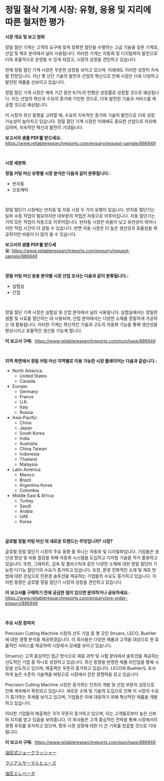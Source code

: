 <p><h1>정밀 절삭 기계 시장: 유형, 응용 및 지리에 따른 철저한 평가</h1></p><p><strong>시장 개요 및 보고 범위</strong></p>
<p><p>정밀 절단 기계는 고객의 요구에 맞게 정확한 절단을 수행하는 고급 기술을 갖춘 기계로, 산업 및 제조 분야에서 널리 사용됩니다. 이러한 기계는 자동화 및 디지털화의 발전으로 더욱 효율적으로 운영될 수 있게 되었고, 시장의 성장을 견인하고 있습니다. </p><p>현재 정밀 절단 기계 시장은 꾸준한 성장을 보이고 있으며, 미래에도 이러한 성장이 지속될 전망입니다. 지난 몇 년간 기술의 발전과 산업의 혁신으로 인해 시장은 더욱 다양하고 발전된 제품을 선보이고 있습니다. </p><p>정밀 절단 기계 시장은 예측 기간 동안 6.1%의 연평균 성장률로 성장할 것으로 예상됩니다. 이는 산업의 혁신과 수요의 증가에 기인한 것으로, 더욱 발전된 기술과 서비스를 제공할 것으로 예상됩니다.</p><p>이 시장의 최신 동향을 고려할 때, 수요의 지속적인 증가와 기술의 발전으로 더욱 성장 가능성이 높아지고 있습니다. 정밀 절단 기계 시장은 미래에도 중요한 산업으로 자리매김하며, 지속적인 혁신과 발전이 기대됩니다.</p></p>
<p><strong>보고서의 샘플 PDF를 받으세요:</strong> <a href="https://www.reliableresearchreports.com/enquiry/request-sample/886949">https://www.reliableresearchreports.com/enquiry/request-sample/886949</a></p>
<p>&nbsp;</p>
<p><strong>시장 세분화</strong></p>
<p><strong>정밀 커팅 머신 유형별 시장 분석은 다음과 같이 분류됩니다.:</strong></p>
<p><ul><li>반자동</li><li>오토매틱</li></ul></p>
<p>&nbsp;</p>
<p><p>정밀 절단기 시장에는 반자동 및 자동 시장 두 가지 유형이 있습니다. 반자동 절단기는 일부 수동 작업이 필요하지만 대부분의 작업은 자동으로 이루어집니다. 자동 절단기는 거의 모든 작업이 자동으로 이루어집니다. 반자동 시장은 비용이 낮고 유연성이 뛰어나지만 작업 시간이 더 걸릴 수 있습니다. 반면 자동 시장은 더 높은 생산성과 효율성을 제공하지만 비용이 더 많이 들 수 있습니다.</p></p>
<p><strong>보고서의 샘플 PDF를 받으세요:</strong>&nbsp;<a href="https://www.reliableresearchreports.com/enquiry/request-sample/886949">https://www.reliableresearchreports.com/enquiry/request-sample/886949</a></p>
<p>&nbsp;</p>
<p><strong> 정밀 커팅 머신 응용 분야별 시장 산업 조사는 다음과 같이 분류됩니다.:</strong></p>
<p><ul><li>실험실</li><li>산업</li></ul></p>
<p>&nbsp;</p>
<p><p>정밀 절단 기계 시장은 실험실 및 산업 분야에서 널리 사용됩니다. 실험실에서는 정밀한 샘플 및 시료를 절단하는 데 사용되며, 산업 분야에서는 다양한 소재를 정밀하게 가공하는 데 활용됩니다. 이러한 기계는 혁신적인 기술과 고도의 자동화 기능을 통해 생산성을 향상시키고 효율적인 생산을 가능케 합니다.</p></p>
<p><strong>이 보고서 구매:</strong>&nbsp; <a href="https://www.reliableresearchreports.com/purchase/886949">https://www.reliableresearchreports.com/purchase/886949</a></p>
<p>&nbsp;</p>
<p><strong>지역 측면에서 정밀 커팅 머신 지역별로 이용 가능한 시장 플레이어는 다음과 같습니다.:</strong></p>
<p><ul>
    <li>
        North America:
        <ul>
            <li>United States</li>
            <li>Canada</li>
        </ul>
    </li>
    <li>
        Europe:
        <ul>
            <li>Germany</li>
            <li>France</li>
            <li>U.K.</li>
            <li>Italy</li>
            <li>Russia</li>
        </ul>
    </li>
    <li>
        Asia-Pacific:
        <ul>
            <li>China</li>
            <li>Japan</li>
            <li>South Korea</li>
            <li>India</li>
            <li>Australia</li>
            <li>China Taiwan</li>
            <li>Indonesia</li>
            <li>Thailand</li>
            <li>Malaysia</li>
        </ul>
    </li>
    <li>
        Latin America:
        <ul>
            <li>Mexico</li>
            <li>Brazil</li>
            <li>Argentina Korea</li>
            <li>Colombia</li>
        </ul>
    </li>
    <li>
        Middle East & Africa:
        <ul>
            <li>Turkey</li>
            <li>Saudi</li>
            <li>Arabia</li>
            <li>UAE</li>
            <li>Korea</li>
        </ul>
    </li>
    </ul></p>
<p>&nbsp;</p>
<p><strong>글로벌 정밀 커팅 머신 의 새로운 트렌드는 무엇입니까? 시장?</strong></p>
<p><p>글로벌 정밀 절단기 시장의 주요 동향 중 하나는 자동화 및 디지털화입니다. 기업들은 생산성 향상 및 비용 절감을 위해 자동화 시스템을 도입하고 디지털 기술을 적극 활용하고 있습니다. 또한, 그래피트, 금속 및 플라스틱과 같은 다양한 소재에 대한 정밀 절단이 가능한 다기능 절단기의 수요가 증가하고 있습니다. 또한, 환경 친화적인 소재 및 제조 방법에 대한 관심으로 친환경 솔루션을 제공하는 기업들의 수요도 증가하고 있습니다. 이러한 동향은 글로벌 정밀 절단기 시장의 성장을 견인하고 있습니다.</p></p>
<p><strong>이 보고서를 구매하기 전에 궁금한 점이 있으면 문의하거나 공유하세요.</strong>- <a href="https://www.reliableresearchreports.com/enquiry/pre-order-enquiry/886949">https://www.reliableresearchreports.com/enquiry/pre-order-enquiry/886949</a></p>
<p>&nbsp;</p>
<p><strong>주요 시장 참여자</strong></p>
<p><p>Precision Cutting Machine 시장의 선두 기업 중 몇 곳인 Struers, LECO, Buehler에 대한 경쟁 분석을 제공하겠습니다. 이 회사들은 다양한 제품과 고객을 대상으로 한 효율적인 서비스를 제공하여 시장에서 강세를 보이고 있습니다.</p><p>Struers는 고객 중심적인 접근 방식으로 재료 과학 및 시험 분야에서 솔루션을 제공하는 선도적인 기업 중 하나로 성장하고 있습니다. 최신 동향을 반영한 제품 라인업을 통해 시장을 선도하고 있으며, 매출액은 꾸준히 증가하고 있습니다. LECO와 Buehler도 유사하게 높은 수준의 기술력을 바탕으로 시장에서 강한 경쟁력을 갖고 있습니다.</p><p>Precision Cutting Machine 시장은 증가하는 인프라 개발 및 산업 부문의 성장으로 인해 계속해서 확장되고 있습니다. 새로운 소재 및 기술의 도입으로 인해 이 시장의 수요가 증가하는 추세를 보이고 있으며, 기업들은 이에 대응하기 위해 혁신적인 제품을 개발하고 있습니다.</p><p>이러한 기업들의 매출액은 각각 꾸준히 증가하고 있으며, 이는 고객들로부터 높은 신뢰와 지지를 받고 있음을 보여줍니다. 이 회사들은 고객 중심적인 전략을 통해 시장에서의 경쟁 우위를 유지하고 있으며, 향후 시장 성장에 대한 더 큰 기회를 창출할 것으로 기대됩니다.</p></p>
<p><strong>이 보고서 구매:</strong>&nbsp;&nbsp;<a href="https://www.reliableresearchreports.com/purchase/886949">https://www.reliableresearchreports.com/purchase/886949</a></p>
<p><p><a href="https://medium.com/@chrispcreem58/%E6%B2%B9%E5%9C%A7%E3%82%B8%E3%83%A7%E3%83%BC%E3%82%AF%E3%83%A9%E3%83%83%E3%82%B7%E3%83%A3%E3%83%BC%E5%B8%82%E5%A0%B4%E5%88%86%E6%9E%90-%E3%81%9D%E3%81%AEcagr-%E5%B8%82%E5%A0%B4%E3%82%BB%E3%82%B0%E3%83%A1%E3%83%B3%E3%83%86%E3%83%BC%E3%82%B7%E3%83%A7%E3%83%B3-%E3%81%8A%E3%82%88%E3%81%B3%E3%82%B0%E3%83%AD%E3%83%BC%E3%83%90%E3%83%AB%E7%94%A3%E6%A5%AD%E6%A6%82%E8%A6%81-eaf3313c9713">油圧式ジョークラッシャー</a></p><p><a href="https://medium.com/@jackpeters644/%E6%94%BE%E5%B0%84%E7%8A%B6%E3%82%B5%E3%83%BC%E3%83%9E%E3%83%AB%E3%83%92%E3%83%A5%E3%83%BC%E3%82%BA%E5%B8%82%E5%A0%B4%E5%88%86%E6%9E%90-%E3%81%9D%E3%81%AEcagr-%E5%B8%82%E5%A0%B4%E3%82%BB%E3%82%B0%E3%83%A1%E3%83%B3%E3%83%86%E3%83%BC%E3%82%B7%E3%83%A7%E3%83%B3%E3%81%8A%E3%82%88%E3%81%B3%E3%82%B0%E3%83%AD%E3%83%BC%E3%83%90%E3%83%AB%E7%94%A3%E6%A5%AD%E6%A6%82%E8%A6%81-597d190a66b3">ラジアルサーマルヒューズ</a></p><p><a href="https://github.com/one-cool-chick/Market-Research-Report-List-1/blob/main/126475917629.md">油圧エレベータ</a></p></p>
